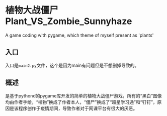 # 植物大战僵尸 Plant_VS_Zombie_Sunnyhaze
A game coding with pygame, which theme of myself present as 'plants'
## 入口
入口是```main2.py```文件，这个是因为main有问题但是不想删掉导致的。
## 概述
是基于pythond的pygame库开发的简单的植物大战僵尸游戏，所有的“黑白”图像均由作者手绘，“植物”换成了作者本人，“僵尸”换成了“超星学习通”和“钉钉”，原因是该程序创作于疫情期间，导致作者对于网课平台有很大的厌恶。
